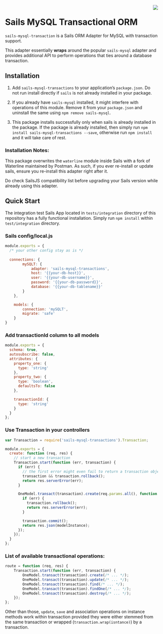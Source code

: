 <img src="https://travis-ci.org/postmanlabs/sails-mysql-transactions.svg?branch=master" align="right" />

# Sails MySQL Transactional ORM

`sails-mysql-transaction` is a Sails ORM Adapter for MySQL with transaction support.

This adapter essentially __wraps__ around the popular `sails-mysql` adapter and provides additional API to perform 
operations that ties around a database transaction.

## Installation

1. Add `sails-mysql-transactions` to your application’s `package.json`. Do not run install directly if `sails` is not 
already installed in your package.


2. If you already have `sails-mysql` installed, it might interfere with operations of this module. Remove it from your 
`package.json` and uninstall the same using `npm remove sails-mysql`.

3. This package installs successfully only when sails is already installed in the package. If the package is already
installed, then simply run `npm install sails-mysql-transactions --save`, otherwise run `npm install` and it will take
care of rest.

### Installation Notes:

This package overwrites the `waterline` module inside Sails with a fork of Waterline maintained by Postman. As such, 
if you ever re-install or update sails, ensure you re-install this adapter right after it. 

Do check SailsJS compatibility list before upgrading your Sails version while already using this adapter.

## Quick Start

The integration test Sails App located in `tests/integration` directory of this repository has a fully functional
installation. Simply run `npm install` within `test/integration` directory.

### Sails config/local.js

```js
module.exports = {
  /* your other config stay as is */
  
  connections: {
		mySQLT: {
			adapter: 'sails-mysql-transactions',
			host: '{{your-db-host}}',
			user: '{{your-db-username}}',
			password: '{{your-db-password}}',
			database: '{{your-db-tablename}}'
		}
	},

	models: {
		connection: 'mySQLT',
		migrate: 'safe'
	}
}
```

### Add transactionId column to all models

```js
module.exports = {
  schema: true,
  autosubscribe: false,
  attributes: {
    property_one: {
      type: 'string'
    },
    property_two: {
      type: 'boolean',
      defaultsTo: false
    },

    transactionId: {
      type: 'string'
    }
  }
};
```

### Use Transaction in your controllers

```javascript
var Transaction = require('sails-mysql-transactions').Transaction;

module.exports = {
  create: function (req, res) {
    // start a new transaction
    Transaction.start(function (err, transaction) {
      if (err) {
        // the first error might even fail to return a transaction object, so double-check.
        transaction && transaction.rollback();
        return res.serverError(err);
      }

      OneModel.transact(transaction).create(req.params.all(), function (err, modelInstance) {
        if (err) {
          transaction.rollback();
          return res.serverError(err);
        }

        transaction.commit();
        return res.json(modelInstance);
      });
    });
  }
};
```

### List of available transactional operations:

```javascript
route = function (req, res) {
	Transaction.start(function (err, transaction) {
		OneModel.transact(transaction).create(/* ... */);
		OneModel.transact(transaction).update(/* ... */);
		OneModel.transact(transaction).find(/* ... */);
		OneModel.transact(transaction).findOne(/* ... */);
		OneModel.transact(transaction).destroy(/* ... */);
	});
};
```

Other than those, `update`, `save` and association operations on instance methods work within transaction provided they
were either stemmed from the same transaction or wrapped (`transaction.wrap(isntance)`) by a transaction.
